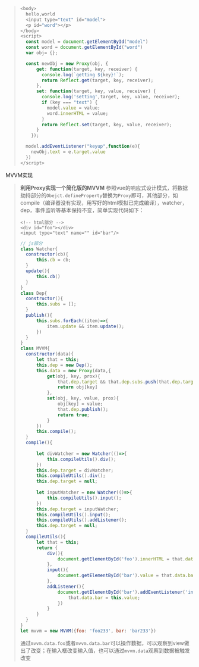 > ```js
> <body>
>   hello,world
>   <input type="text" id="model">
>   <p id="word"></p>
> </body>
> <script>
>   const model = document.getElementById("model")
>   const word = document.getElementById("word")
>   var obj= {};
> 
>   const newObj = new Proxy(obj, {
>       get: function(target, key, receiver) {
>         console.log(`getting ${key}!`);
>         return Reflect.get(target, key, receiver);
>       },
>       set: function(target, key, value, receiver) {
>         console.log('setting',target, key, value, receiver);
>         if (key === "text") {
>           model.value = value;
>           word.innerHTML = value;
>         }
>         return Reflect.set(target, key, value, receiver);
>       }
>     });
> 
>   model.addEventListener("keyup",function(e){
>     newObj.text = e.target.value
>   })
> </script>
> ```



MVVM实现

> **利用Proxy实现一个简化版的MVVM**
> 参照vue的响应式设计模式，将数据劫持部分的`Obejct.defineProperty`替换为`Proxy`即可，其他部分，如compile（编译器没有实现，用写好的html模拟已完成编译），watcher，dep，事件监听等基本保持不变，简单实现代码如下：
> 
> ```
> <!-- html部分 -->
> <div id="foo"></div>
> <input type="text" name="" id="bar"/>
> ```
> 
> ```js
> // js部分
> class Watcher{
> 	constructor(cb){
> 		this.cb = cb;
> 	}
> 	update(){
> 		this.cb()
> 	}
> }
> class Dep{
> 	constructor(){
> 		this.subs = [];
> 	}
> 	publish(){
> 		this.subs.forEach((item)=>{
> 			item.update && item.update();
> 		})
> 	}
> }
> class MVVM{
> 	constructor(data){
> 		let that = this;
> 		this.dep = new Dep();
> 		this.data = new Proxy(data,{
> 			get(obj, key, prox){
> 				that.dep.target && that.dep.subs.push(that.dep.target);
> 				return obj[key]
> 			},
> 			set(obj, key, value, prox){
> 				obj[key] = value;
> 				that.dep.publish();
> 				return true;
> 			}
> 		})
> 		this.compile();
> 	}
> 	compile(){
> 		
> 		let divWatcher = new Watcher(()=>{
> 			this.compileUtils().div();
> 		})
> 		this.dep.target = divWatcher;
> 		this.compileUtils().div();
> 		this.dep.target = null;
> 		
> 		let inputWatcher = new Watcher(()=>{
> 			this.compileUtils().input();
> 		})
> 		this.dep.target = inputWatcher;
> 		this.compileUtils().input();
> 		this.compileUtils().addListener();
> 		this.dep.target = null;
> 	}
> 	compileUtils(){
> 		let that = this;
> 		return {
> 			div(){
> 				document.getElementById('foo').innerHTML = that.data.foo;
> 			},
> 			input(){
> 				document.getElementById('bar').value = that.data.bar;
> 			},
> 			addListener(){
> 				document.getElementById('bar').addEventListener('input', function(){
> 					that.data.bar = this.value;
> 				})
> 			}
> 		}
> 	}
> }
> let mvvm = new MVVM({foo: 'foo233', bar: 'bar233'})
> ```
> 
> 通过`mvvm.data.foo`或者`mvvm.data.bar`可以操作数据，可以观察到view做出了改变；在输入框改变输入值，也可以通过`mvvm.data`观察到数据被触发改变

